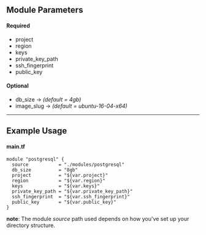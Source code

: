 ## Module Parameters

#### Required
* project
* region
* keys
* private_key_path
* ssh_fingerprint
* public_key

#### Optional
* db_size -> *(default = 4gb)*
* image_slug -> *(default = ubuntu-16-04-x64)*

---

## Example Usage

#### main.tf

    module "postgresql" {
      source           = "./modules/postgresql"
      db_size          = "8gb"
      project          = "${var.project}"
      region           = "${var.region}"
      keys             = "${var.keys}"
      private_key_path = "${var.private_key_path}"
      ssh_fingerprint  = "${var.ssh_fingerprint}"
      public_key       = "${var.public_key}"
    }

**note**: The module *source* path used depends on how you've set up your directory structure.
